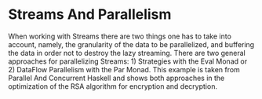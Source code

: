 # Streams And Parallelism

When working with Streams there are two things one has to take
into account, namely, the granularity of the data to be parallelized, and
buffering the data in order not to destroy the lazy streaming.
There are two general approaches for parallelizing Streams: 1) Strategies with
the Eval Monad or 2) DataFlow Parallelism with the Par Monad.
This example is taken from Parallel And Concurrent Haskell and shows both
approaches in the optimization of the RSA algorithm for encryption and
decryption.